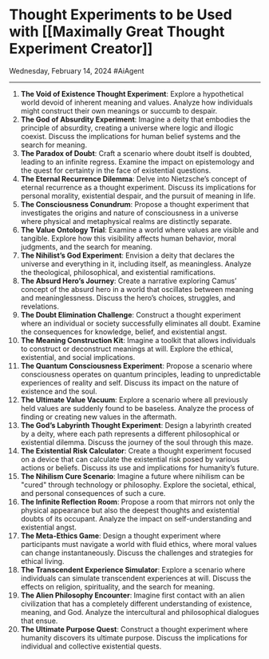 # Thought Experiments to be Used with [[Maximally Great Thought Experiment Creator]]

Wednesday, February 14, 2024 #AiAgent

* * *

  

1. **The Void of Existence Thought Experiment**: Explore a hypothetical world devoid of inherent meaning and values. Analyze how individuals might construct their own meanings or succumb to despair.
2. **The God of Absurdity Experiment**: Imagine a deity that embodies the principle of absurdity, creating a universe where logic and illogic coexist. Discuss the implications for human belief systems and the search for meaning.
3. **The Paradox of Doubt**: Craft a scenario where doubt itself is doubted, leading to an infinite regress. Examine the impact on epistemology and the quest for certainty in the face of existential questions.
4. **The Eternal Recurrence Dilemma**: Delve into Nietzsche’s concept of eternal recurrence as a thought experiment. Discuss its implications for personal morality, existential despair, and the pursuit of meaning in life.
5. **The Consciousness Conundrum**: Propose a thought experiment that investigates the origins and nature of consciousness in a universe where physical and metaphysical realms are distinctly separate.
6. **The Value Ontology Trial**: Examine a world where values are visible and tangible. Explore how this visibility affects human behavior, moral judgments, and the search for meaning.
7. **The Nihilist’s God Experiment**: Envision a deity that declares the universe and everything in it, including itself, as meaningless. Analyze the theological, philosophical, and existential ramifications.
8. **The Absurd Hero’s Journey**: Create a narrative exploring Camus’ concept of the absurd hero in a world that oscillates between meaning and meaninglessness. Discuss the hero’s choices, struggles, and revelations.
9. **The Doubt Elimination Challenge**: Construct a thought experiment where an individual or society successfully eliminates all doubt. Examine the consequences for knowledge, belief, and existential angst.
10. **The Meaning Construction Kit**: Imagine a toolkit that allows individuals to construct or deconstruct meanings at will. Explore the ethical, existential, and social implications.
11. **The Quantum Consciousness Experiment**: Propose a scenario where consciousness operates on quantum principles, leading to unpredictable experiences of reality and self. Discuss its impact on the nature of existence and the soul.
12. **The Ultimate Value Vacuum**: Explore a scenario where all previously held values are suddenly found to be baseless. Analyze the process of finding or creating new values in the aftermath.
13. **The God’s Labyrinth Thought Experiment**: Design a labyrinth created by a deity, where each path represents a different philosophical or existential dilemma. Discuss the journey of the soul through this maze.
14. **The Existential Risk Calculator**: Create a thought experiment focused on a device that can calculate the existential risk posed by various actions or beliefs. Discuss its use and implications for humanity’s future.
15. **The Nihilism Cure Scenario**: Imagine a future where nihilism can be "cured" through technology or philosophy. Explore the societal, ethical, and personal consequences of such a cure.
16. **The Infinite Reflection Room**: Propose a room that mirrors not only the physical appearance but also the deepest thoughts and existential doubts of its occupant. Analyze the impact on self-understanding and existential angst.
17. **The Meta-Ethics Game**: Design a thought experiment where participants must navigate a world with fluid ethics, where moral values can change instantaneously. Discuss the challenges and strategies for ethical living.
18. **The Transcendent Experience Simulator**: Explore a scenario where individuals can simulate transcendent experiences at will. Discuss the effects on religion, spirituality, and the search for meaning.
19. **The Alien Philosophy Encounter**: Imagine first contact with an alien civilization that has a completely different understanding of existence, meaning, and God. Analyze the intercultural and philosophical dialogues that ensue.
20. **The Ultimate Purpose Quest**: Construct a thought experiment where humanity discovers its ultimate purpose. Discuss the implications for individual and collective existential quests.